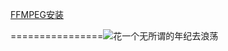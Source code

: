 [FFMPEG安装](https://github.com/alihanniba/master/blob/master/ffmpeg.md) 






================![花一个无所谓的年纪去浪荡](/home/alihanniba/图片/fuck.jpg  "花一个无所谓的年纪去浪荡") 
